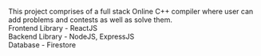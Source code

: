 This project comprises of a full stack Online C++ compiler where user can add problems and contests as well as solve them.<br/>
Frontend Library - ReactJS <br/>
Backend Library - NodeJS, ExpressJS <br/>
Database - Firestore 
